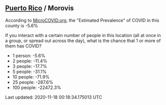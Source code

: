 
## [Puerto Rico](/united-states/puerto-rico) / Morovis

According to [MicroCOVID.org](http://microcovid.org),
the "Estimated Prevalence" of COVID in this county is -5.6%

If you interact with a certain number of people in this location
(all at once in a group, or spread out across the day), what is the chance that
1 or more of them has COVID?

- 1 person: -5.6%
- 2 people: -11.4%
- 3 people: -17.7%
- 5 people: -31.1%
- 10 people: -71.9%
- 25 people: -287.6%
- 100 people: -22472.3%

Last updated: 2020-11-18 00:18:34.175013 UTC
